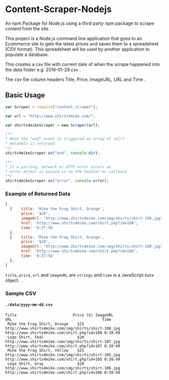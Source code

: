 # Content-Scraper-Nodejs
An npm Package for Node.js using a third party npm package to scrape content from the site. 

This project is a Node.js command line application that goes to an Ecommerce site to gets the latest prices and saves them to a spreadsheet (CSV format). This spreadsheet will be used by another application to populate a database.

This creates a csv file with current date of when the scrape happened into the data folder e.g. 2016-01-29.csv . 

The csv file column headers Title, Price, ImageURL, URL and Time . 



## Basic Usage

```javascript
var Scraper = require("content_scraper");

var url = "http://www.shirts4mike.com/";

var shirts4mikeScraper = new Scraper(url);

/**
* When the "end" event is triggered an array of shirt
* metadata is returned
**/
shirts4mikeScraper.on("end", console.dir);

/**
* If a parsing, network or HTTP error occurs an
* error object is passed in to the handler or callback
**/
shirts4mikeScraper.on("error", console.error);
```

### Example of Returned Data

```javascript
[ 
  {    title: 'Mike the Frog Shirt, Orange',
       price: '$20',
       imageUrl: 'http://www.shirts4mike.com/img/shirts/shirt-108.jpg',
       href: 'http://www.shirts4mike.com/shirt.php?id=108',
       time: '0:37:58'
  },
  {    title: 'Mike the Frog Shirt, Orange',
       price: '$20',
       imageUrl: 'http://www.shirts4mike.com/img/shirts/shirt-108.jpg',
       href: 'http://www.shirts4mike.com/shirt.php?id=108',
       time: '0:37:58'
  },
]
```

`title`, `price`, `url` and `imageURL` are `strings` and `time` is a JavaScript `Date` object.

### Sample CSV

#### `./data/yyyy-mm-dd.csv`

```csv
Title	                      Price ($)	ImageURL	                                         URL	                                    Time
 Mike the Frog Shirt, Orange	$25	    http://www.shirts4mike.com/img/shirts/shirt-108.jpg	http://www.shirts4mike.com/shirt.php?id=108	0:38:49
 Logo Shirt, Teal	            $20	    http://www.shirts4mike.com/img/shirts/shirt-107.jpg	http://www.shirts4mike.com/shirt.php?id=107	0:38:49
 Mike the Frog Shirt, Yellow	$25	    http://www.shirts4mike.com/img/shirts/shirt-105.jpg	http://www.shirts4mike.com/shirt.php?id=105	0:38:49
 Logo Shirt, Gray	            $20	    http://www.shirts4mike.com/img/shirts/shirt-106.jpg	http://www.shirts4mike.com/shirt.php?id=106	0:38:49

```